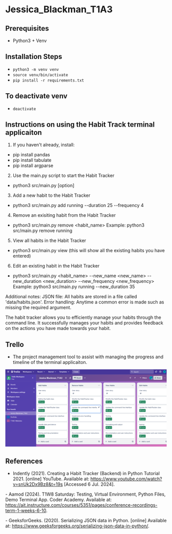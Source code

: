 # Jessica_Blackman_T1A3

## Prerequisites
- Python3 + Venv

## Installation Steps
- `python3 -m venv venv`
- `source venv/bin/activate`
- `pip install -r requirements.txt`

## To deactivate venv
- `deactivate`

## Instructions on using the Habit Track terminal applicaiton
1. If you haven't already, install:
- pip install pandas
- pip install tabulate
- pip install argparse

2. Use the main.py script to start the Habit Tracker
- python3 src/main.py <command> [option]

3. Add a new habit to the Habit Tracker
- python3 src/main.py add running --duration 25 --frequency 4

4. Remove an exisiting habit from the Habit Tracker
- python3 src/main.py remove <habit_name>
Example: python3 src/main.py remove running

5. View all habits in the Habit Tracker
- python3 src/main.py view (this will show all the existing habits you have entered)

6. Edit an existing habit in the Habit Tracker
- python3 src/main.py <habit_name> --new_name <new_name> --new_duration <new_duration> --new_frequency <new_frequency>
Example: python3 src/main.py running --new_duration 35

Additional notes:
JSON file: All habits are stored in a file called 'data/habits.json'.
Error handling: Anytime a common error is made such as missing the required argument.

The habit tracker allows you to efficiently manage your habits through the command line. It successfully manages your habits and provides feedback on the actions you have made towards your habit. 

## Trello
- The project management tool to assist with managing the progress and timeline of the terminal applicaiton.

![Trello screenshot of features](screenshots/Trello.png)

## References
- Indently (2021). Creating a Habit Tracker (Backend) in Python Tutorial 2021. [online] YouTube. Available at: https://www.youtube.com/watch?v=snUk2Dx9Bz8&t=19s [Accessed 6 Jul. 2024].

‌- Aamod (2024). T1W8 Saturday: Testing, Virtual Environment, Python Files, Demo Terminal App. Coder Academy. Available at: https://ait.instructure.com/courses/5351/pages/conference-recordings-term-1-weeks-6-10.

‌- GeeksforGeeks. (2020). Serializing JSON data in Python. [online] Available at: https://www.geeksforgeeks.org/serializing-json-data-in-python/.

‌
